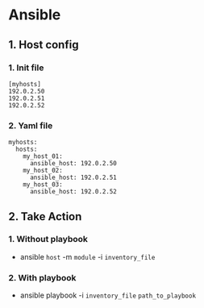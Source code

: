 # Ansible
## 1. Host config
### 1. Init file
```
[myhosts]
192.0.2.50
192.0.2.51
192.0.2.52
```
### 2. Yaml file
```
myhosts:
  hosts:
    my_host_01:
      ansible_host: 192.0.2.50
    my_host_02:
      ansible_host: 192.0.2.51
    my_host_03:
      ansible_host: 192.0.2.52
```
## 2. Take Action
### 1. Without playbook
* ansible `host` -m `module` -i `inventory_file`
### 2. With playbook
* ansible playbook -i `inventory_file` `path_to_playbook`


